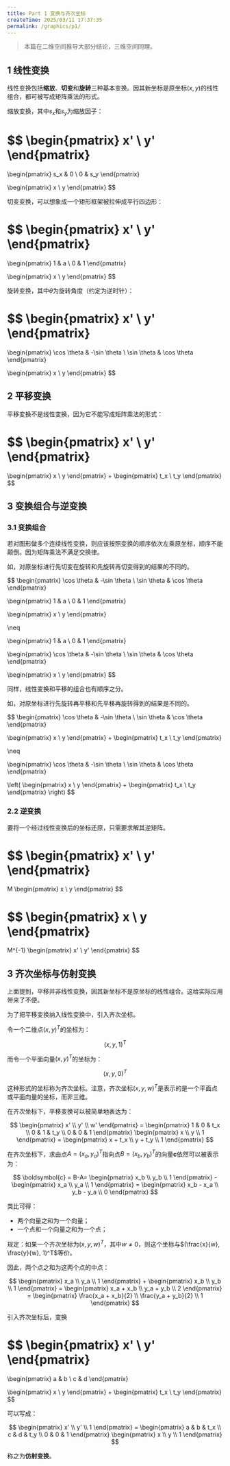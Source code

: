 ```yaml
---
title: Part 1 变换与齐次坐标
createTime: 2025/03/11 17:37:35
permalink: /graphics/p1/
---
```


> 本篇在二维空间推导大部分结论，三维空间同理。

## 1 线性变换

线性变换包括**缩放**、**切变**和**旋转**三种基本变换。因其新坐标是原坐标$(x,y)$的线性组合，都可被写成矩阵乘法的形式。

缩放变换，其中$s_x$和$s_y$为缩放因子：

$$
\begin{pmatrix}
x' \\ y'
\end{pmatrix}
 = 
\begin{pmatrix}
s_x & 0 \\
0 & s_y
\end{pmatrix}

\begin{pmatrix}
x \\ y
\end{pmatrix}
$$

切变变换，可以想象成一个矩形框架被拉伸成平行四边形：

$$
\begin{pmatrix}
x' \\ y'
\end{pmatrix}
 = 
\begin{pmatrix}
1 & a \\
0 & 1
\end{pmatrix}

\begin{pmatrix}
x \\ y
\end{pmatrix}
$$

旋转变换，其中$\theta$为旋转角度（约定为逆时针）：

$$
\begin{pmatrix}
x' \\ y'
\end{pmatrix}
 = 
\begin{pmatrix}
\cos \theta & -\sin \theta \\
\sin \theta & \cos \theta
\end{pmatrix}

\begin{pmatrix}
x \\ y
\end{pmatrix}
$$

## 2 平移变换

平移变换不是线性变换，因为它不能写成矩阵乘法的形式：

$$
\begin{pmatrix}
x' \\ y'
\end{pmatrix}
 = 
\begin{pmatrix}
x \\ y
\end{pmatrix} 
+
\begin{pmatrix}
t_x \\ t_y
\end{pmatrix}
$$

## 3 变换组合与逆变换

### 3.1 变换组合

若对图形做多个连续线性变换，则应该按照变换的顺序依次左乘原坐标，顺序不能颠倒。因为矩阵乘法不满足交换律。

如，对原坐标进行先切变在旋转和先旋转再切变得到的结果的不同的。

$$
\begin{pmatrix}
\cos \theta & -\sin \theta \\
\sin \theta & \cos \theta
\end{pmatrix}

\begin{pmatrix}
1 & a \\
0 & 1
\end{pmatrix}

\begin{pmatrix}
x \\ y
\end{pmatrix}

\neq

\begin{pmatrix}
1 & a \\
0 & 1
\end{pmatrix}

\begin{pmatrix}
\cos \theta & -\sin \theta \\
\sin \theta & \cos \theta
\end{pmatrix}

\begin{pmatrix}
x \\ y
\end{pmatrix} 
$$

同样，线性变换和平移的组合也有顺序之分。

如，对原坐标进行先旋转再平移和先平移再旋转得到的结果是不同的。

$$
\begin{pmatrix}
\cos \theta & -\sin \theta \\
\sin \theta & \cos \theta
\end{pmatrix}

\begin{pmatrix}
x \\ y
\end{pmatrix} 
+
\begin{pmatrix}
t_x \\ t_y
\end{pmatrix}

\neq

\begin{pmatrix}
\cos \theta & -\sin \theta \\
\sin \theta & \cos \theta
\end{pmatrix}

\left(
\begin{pmatrix}
x \\ y
\end{pmatrix} 
+
\begin{pmatrix}
t_x \\ t_y
\end{pmatrix}
\right)
$$

### 2.2 逆变换

要将一个经过线性变换后的坐标还原，只需要求解其逆矩阵。

$$
\begin{pmatrix}
x' \\ y'
\end{pmatrix}
 = 
M
\begin{pmatrix}
x \\ y
\end{pmatrix}
$$

$$
\begin{pmatrix}
x \\ y
\end{pmatrix}
 = 
M^{-1}
\begin{pmatrix}
x' \\ y'
\end{pmatrix}
$$

## 3 齐次坐标与仿射变换

上面提到，平移并非线性变换，因其新坐标不是原坐标的线性组合。这给实际应用带来了不便。

为了把平移变换纳入线性变换中，引入齐次坐标。

令一个二维点$(x,y)^T$的坐标为：

$$
(x,y,1)^T
$$

而令一个平面向量$(x,y)^T$的坐标为：

$$
(x,y,0)^T
$$

这种形式的坐标称为齐次坐标。注意，齐次坐标$(x,y,w)^T$是表示的是一个平面点或平面向量的坐标，而非三维。

在齐次坐标下，平移变换可以被简单地表达为：

$$
\begin{pmatrix} x' \\ y' \\ w' \end{pmatrix} = 
\begin{pmatrix} 
	1 & 0 & t_x \\
	0 & 1 & t_y \\
	0 & 0 & 1
\end{pmatrix} 
\begin{pmatrix} x \\ y \\ 1 \end{pmatrix} =
\begin{pmatrix} x + t_x \\ y + t_y \\ 1 \end{pmatrix}
$$

在齐次坐标下，求由点$A=(x_a,y_a)^T$指向点$B=(x_b,y_b)^T$的向量$\boldsymbol{c}$依然可以被表示为：

$$
\boldsymbol{c} = B-A= 
\begin{pmatrix} x_b \\ y_b \\ 1 \end{pmatrix} -
\begin{pmatrix} x_a \\ y_a \\ 1 \end{pmatrix} =
\begin{pmatrix} x_b - x_a \\ y_b - y_a \\ 0 \end{pmatrix}
$$

类比可得：

- 两个向量之和为一个向量；
- 一个点和一个向量之和为一个点；

规定：如果一个齐次坐标为$(x,y,w)^T$，其中$w \neq 0$，则这个坐标与$(\frac{x}{w}, \frac{y}{w}, 1)^T$等价。

因此，两个点之和为这两个点的中点：

$$
\begin{pmatrix} x_a \\ y_a \\ 1 \end{pmatrix} +
\begin{pmatrix} x_b \\ y_b \\ 1 \end{pmatrix} =
\begin{pmatrix} x_a + x_b \\ y_a + y_b \\ 2 \end{pmatrix} =
\begin{pmatrix} \frac{x_a + x_b}{2} \\ \frac{y_a + y_b}{2} \\ 1 \end{pmatrix}
$$

引入齐次坐标后，变换

$$
\begin{pmatrix}
x' \\ y'
\end{pmatrix}
 = 
\begin{pmatrix}
a & b \\
c & d
\end{pmatrix}

\begin{pmatrix}
x \\ y
\end{pmatrix} 
+
\begin{pmatrix}
t_x \\ t_y
\end{pmatrix}
$$

可以写成：

$$
\begin{pmatrix} x' \\ y' \\ 1 \end{pmatrix} = 
\begin{pmatrix} 
	a & b & t_x \\
	c & d & t_y \\
	0 & 0 & 1
\end{pmatrix} 
\begin{pmatrix} x \\ y \\ 1 \end{pmatrix}
$$

称之为**仿射变换**。